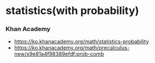 # statistics(with probability)

### Khan Academy
- https://ko.khanacademy.org/math/statistics-probability
- https://ko.khanacademy.org/math/precalculus-new/x9e81a4f98389efdf:prob-comb
